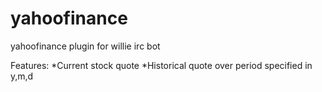 # yahoofinance
yahoofinance plugin for willie irc bot

Features:
*Current stock quote
*Historical quote over period specified in y,m,d
